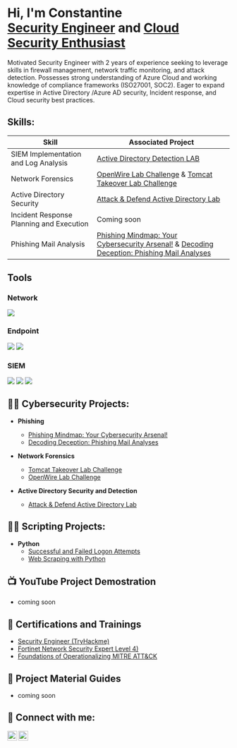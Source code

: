 <h1>Hi, I'm Constantine <br/><a href="https://www.linkedin.com/in/constantine-ukah-4b89b0155/">Security Engineer</a> and <a href="https://github.com/custyblak">Cloud Security Enthusiast</a></h1>

Motivated Security Engineer with 2 years of experience seeking to leverage skills in firewall management, network traffic monitoring, and attack detection. Possesses strong understanding of Azure Cloud and working knowledge of compliance frameworks (ISO27001, SOC2). Eager to expand expertise in Active Directory /Azure AD security, Incident response, and Cloud security best practices.

<h2>Skills:</h2>

| Skill                                         | Associated Project         |
|-----------------------------------------------|----------------------------|
| SIEM Implementation and Log Analysis          | [Active Directory Detection LAB ](https://github.com/custyblak/Active-Directory-Detection-and-Security)|
| Network Forensics       | [OpenWire Lab Challenge](https://github.com/custyblak/Network_Forensics_Exercises/tree/main/Cyberdefender/OpenWire%20Challenge) & [Tomcat Takeover Lab Challenge](https://github.com/custyblak/Network_Forensics_Exercises/tree/main/Cyberdefender/Tomcat%20Takeover%20Challenge)
| Active Directory Security        | [Attack & Defend Active Directory Lab ](https://github.com/custyblak/Active-Directory-Detection-and-Security)|
| Incident Response Planning and Execution      | Coming soon
| Phishing Mail Analysis                        | [Phishing Mindmap: Your Cybersecurity Arsenal!](https://github.com/custyblak/Phishing_MindMap/tree/main) & [Decoding Deception: Phishing Mail Analyses](https://github.com/custyblak/Phishing-Mail-Analyses)

## Tools

<h3>Network</h3>
<div>
    <img src="https://img.shields.io/badge/-Wireshark-1679A7?&style=for-the-badge&logo=Wireshark&logoColor=white"
    <img src="https://img.shields.io/badge/-NetworkMiner-1679A7?&style=for-the-badge&logo=NetworkMiner&logoColor=white"
</div>


<h3>Endpoint</h3>
<div>
    <img src="https://img.shields.io/badge/-Microsoft_Defender_for_Endpoint-00A4EF?&style=for-the-badge&logo=Microsoft&logoColor=white" />
    <img src="https://img.shields.io/badge/-Velociraptor-4B275F?&style=for-the-badge&logo=Velociraptor&logoColor=white" />
</div>

<h3>SIEM</h3>

<div>
    <img src="https://img.shields.io/badge/-Microsoft_Sentinel-0078D4?&style=for-the-badge&logo=Microsoft&logoColor=white" />
    <img src="https://img.shields.io/badge/-Splunk-000000?&style=for-the-badge&logo=Splunk&logoColor=white" />
    <img src="https://img.shields.io/badge/-AlienVault-000000?&style=for-the-badge&logo=AlienVault&logoColor=white" />
</div>

<h2>👨‍💻 Cybersecurity Projects:</h2>

- <b>Phishing</b>
  - [Phishing Mindmap: Your Cybersecurity Arsenal!](https://github.com/custyblak/Phishing_MindMap/tree/main)
  - [Decoding Deception: Phishing Mail Analyses](https://github.com/custyblak/Phishing-Mail-Analyses)
 
- <b>Network Forensics</b>
  - [Tomcat Takeover Lab Challenge](https://github.com/custyblak/Network_Forensics_Exercises/tree/main/Cyberdefender/Tomcat%20Takeover%20Challenge)
  - [OpenWire Lab Challenge](https://github.com/custyblak/Network_Forensics_Exercises/tree/main/Cyberdefender/OpenWire%20Challenge)

- <b>Active Directory Security and Detection</b>
  - [Attack & Defend Active Directory Lab ](https://github.com/custyblak/Active-Directory-Detection-and-Security)
  
 
<h2>👨‍💻 Scripting Projects:</h2>

- <b>Python</b>
  - [Successful and Failed Logon Attempts](https://github.com/custyblak/Python-Projects/blob/main/Successful%20and%20Failed%20Logon%20Attempts.py)
  - [Web Scraping with Python](https://github.com/custyblak/Python-Projects/blob/main/Site%20Scraping%20with%20Python.py)

<h2>📺 YouTube Project Demostration</h2>

- coming soon

<h2>📄 Certifications and Trainings</h2>

- [Security Engineer (TryHackme)](https://imgur.com/KFMcwYv.png)
- [Fortinet Network Security Expert Level 4)](https://imgur.com/gIb3q7M.png)
- [Foundations of Operationalizing MITRE ATT&CK](https://www.credly.com/badges/e3449d72-7b60-4142-95ea-f819e511c979/linked_in_profile)

<h2>📝 Project Material Guides</h2>

- coming soon

<h2> 🤳 Connect with me:</h2>

[<img align="left" alt="custyblak | Twitter" width="22px" src="https://cdn.jsdelivr.net/npm/simple-icons@v3/icons/twitter.svg" />][twitter]
[<img align="left" alt="custyblak | LinkedIn" width="22px" src="https://cdn.jsdelivr.net/npm/simple-icons@v3/icons/linkedin.svg" />][linkedin]


[twitter]: https://twitter.com/custyblak
[linkedin]: https://linkedin.com/in/constantine-ukah-4b89b0155

